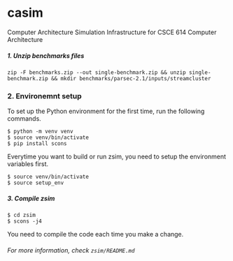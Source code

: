 # casim
Computer Architecture Simulation Infrastructure for CSCE 614 Computer Architecture


##### 1. Unzip benchmarks files

```
zip -F benchmarks.zip --out single-benchmark.zip && unzip single-benchmark.zip && mkdir benchmarks/parsec-2.1/inputs/streamcluster
```

### 2. Environemnt setup

To set up the Python environment for the first time, run the following commands.

```
$ python -m venv venv
$ source venv/bin/activate
$ pip install scons
```

Everytime you want to build or run zsim, you need to setup the environment variables first.

```
$ source venv/bin/activate
$ source setup_env
```

##### 3. Compile zsim

```
$ cd zsim
$ scons -j4
```

You need to compile the code each time you make a change.



###### For more information, check `zsim/README.md`
